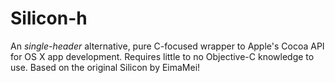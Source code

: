# Silicon-h
An *single-header* alternative, pure C-focused wrapper to Apple's Cocoa API for OS X app development. Requires little to no Objective-C knowledge to use. Based on the original Silicon by EimaMei!
